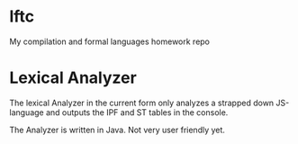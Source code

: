 # lftc
My compilation and formal languages homework repo


# Lexical Analyzer

The lexical Analyzer in the current form only analyzes a strapped down JS-language and outputs the IPF and ST tables in the console. 

The Analyzer is written in Java. Not very user friendly yet. 
